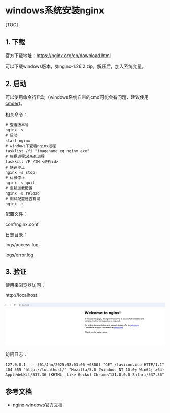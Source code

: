 # windows系统安装nginx

[TOC]



## 1. 下载

官方下载地址：https://nginx.org/en/download.html

可以下载windows版本，如nginx-1.26.2.zip。解压后，加入系统变量。

 ## 2. 启动

可以使用命令行启动（windows系统自带的cmd可能会有问题，建议使用[cmder](https://github.com/cmderdev/cmder))。

相关命令：

```shell
# 查看版本号
nginx -v
# 启动
start nginx
# windows下查看nginx进程
tasklist /fi "imagename eq nginx.exe"
# 根据进程id杀死进程
taskkill /F /IM <进程id>
# 快速停止
nginx -s stop
# 优雅停止
nginx -s quit
# 重新加载配置
nginx -s reload
# 测试配置是否有误
nginx -t

```



配置文件：

conf/nginx.conf

日志目录：

logs/access.log

logs/error.log





## 3. 验证

使用来浏览器访问：

http://localhost

![](../../pngs/nginx/nginx-windows-hello.png)



访问日志：

```shell
127.0.0.1 - - [01/Jan/2025:08:03:06 +0800] "GET /favicon.ico HTTP/1.1" 404 555 "http://localhost/" "Mozilla/5.0 (Windows NT 10.0; Win64; x64) AppleWebKit/537.36 (KHTML, like Gecko) Chrome/131.0.0.0 Safari/537.36"
```







## 参考文档

- [nginx-windows官方文档](https://nginx.org/en/docs/windows.html)